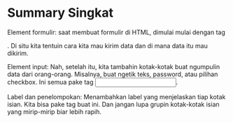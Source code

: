 # Summary Singkat

Element formulir: saat membuat formulir di HTML, dimulai mulai dengan tag <form>. Di situ kita tentuin cara kita mau kirim data dan di mana data itu mau dikirim.

Element input: Nah, setelah itu, kita tambahin kotak-kotak buat ngumpulin data dari orang-orang. Misalnya, buat ngetik teks, password, atau pilihan checkbox. Ini semua pake tag <input>.

Label dan penelompokan: Menambahkan label yang menjelaskan tiap kotak isian. Kita bisa pake tag <label> buat ini. Dan jangan lupa grupin kotak-kotak isian yang mirip-mirip biar lebih rapih.